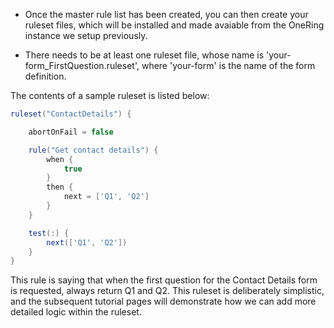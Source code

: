 * Once the master rule list has been created, you can then create your ruleset files, which will be installed and made avaiable
from the OneRing instance we setup previously.

* There needs to be at least one ruleset file, whose name is 'your-form_FirstQuestion.ruleset', where 'your-form' is the
name of the form definition.

The contents of a sample ruleset is listed below:

```groovy
ruleset("ContactDetails") {

    abortOnFail = false

    rule("Get contact details") {
        when {
            true
        }
        then {
            next = ['Q1', 'Q2']
        }
    }

    test(:) {
        next(['Q1', 'Q2'])
    }
}
```

This rule is saying that when the first question for the Contact Details form is requested, always return Q1 and Q2.  This
ruleset is deliberately simplistic, and the subsequent tutorial pages will demonstrate how we can add more detailed logic within
the ruleset.
